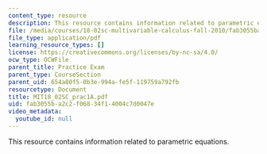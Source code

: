 ```yaml
---
content_type: resource
description: This resource contains information related to parametric equations.
file: /media/courses/18-02sc-multivariable-calculus-fall-2010/fab3055ba2c2f06834f14004c7d0047e_MIT18_02SC_prac1A.pdf
file_type: application/pdf
learning_resource_types: []
license: https://creativecommons.org/licenses/by-nc-sa/4.0/
ocw_type: OCWFile
parent_title: Practice Exam
parent_type: CourseSection
parent_uid: 654a80f5-0b3e-994a-fe5f-119759a792fb
resourcetype: Document
title: MIT18_02SC_prac1A.pdf
uid: fab3055b-a2c2-f068-34f1-4004c7d0047e
video_metadata:
  youtube_id: null
---
```

This resource contains information related to parametric equations.